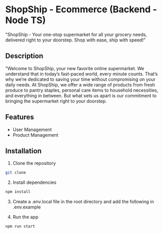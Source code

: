 # ShopShip - Ecommerce (Backend - Node TS)

"ShopShip - Your one-stop supermarket for all your grocery needs, delivered right to your doorstep. Shop with ease, ship with speed!"

## Description

"Welcome to ShopShip, your new favorite online supermarket. We understand that in today’s fast-paced world, every minute counts. That’s why we’re dedicated to saving your time without compromising on your daily needs. At ShopShip, we offer a wide range of products from fresh produce to pantry staples, personal care items to household necessities, and everything in between. But what sets us apart is our commitment to bringing the supermarket right to your doorstep.

## Features

- User Management
- Product Management

## Installation

1. Clone the repository

```bash
git clone
```

2. Install dependencies

```bash
npm install
```

3. Create a .env.local file in the root directory and add the following in .env.example

4. Run the app

```bash
npm run start
```

